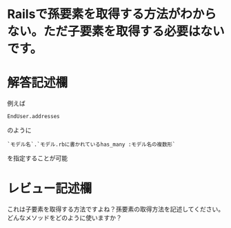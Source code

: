 # Railsで孫要素を取得する方法がわからない。ただ子要素を取得する必要はないです。
# 解答記述欄
例えば
```
EndUser.addresses
```
のように
```
`モデル名`.`モデル.rbに書かれているhas_many :モデル名の複数形`
```
を指定することが可能


# レビュー記述欄
これは子要素を取得する方法ですよね？孫要素の取得方法を記述してください。どんなメソッドをどのように使いますか？
